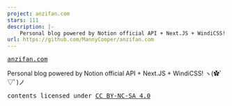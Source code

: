 ```yaml
---
project: anzifan.com
stars: 111
description: |-
    Personal blog powered by Notion official API + Next.JS + WindiCSS!
url: https://github.com/MannyCooper/anzifan.com
---
```


<samp><a href="https://anzifan.com" target="_blank" rel="noopener noreferrer">anzifan.com</a></samp>

Personal blog powered by Notion official API + Next.JS + WindiCSS!
ヽ(✿ﾟ▽ﾟ)ノ 

<samp>contents licensed under <a href='https://creativecommons.org/licenses/by-nc-sa/4.0/'>CC BY-NC-SA 4.0</a></samp>

